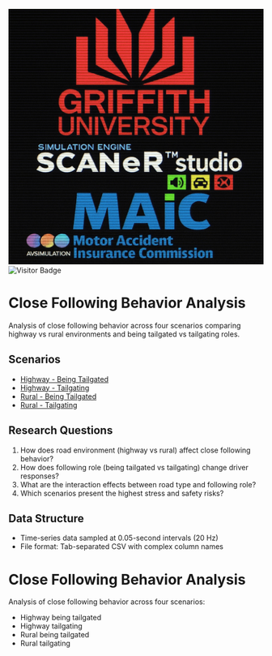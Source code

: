 ![main_logo](images/main_logo.jpg)
![Visitor Badge](https://visitor-badge.glitch.me/badge?page_id=alan-sims.close-following&left_color=grey&right_color=blue)
# Close Following Behavior Analysis

Analysis of close following behavior across four scenarios comparing highway vs rural environments and being tailgated vs tailgating roles.

## Scenarios

- [Highway - Being Tailgated](docs/highway_being_tailgated.md)
- [Highway - Tailgating](docs/highway_tailgating.md) 
- [Rural - Being Tailgated](docs/rural_being_tailgated.md)
- [Rural - Tailgating](docs/rural_tailgating.md)

## Research Questions

1. How does road environment (highway vs rural) affect close following behavior?
2. How does following role (being tailgated vs tailgating) change driver responses?
3. What are the interaction effects between road type and following role?
4. Which scenarios present the highest stress and safety risks?

## Data Structure

- Time-series data sampled at 0.05-second intervals (20 Hz)
- File format: Tab-separated CSV with complex column names



# Close Following Behavior Analysis

Analysis of close following behavior across four scenarios:
- Highway being tailgated
- Highway tailgating  
- Rural being tailgated
- Rural tailgating


